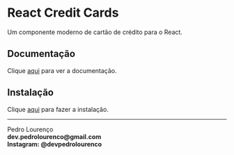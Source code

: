 # React Credit Cards

Um componente moderno de cartão de crédito para o React.

## Documentação

Clique [aqui](https://github.com/amarofashion/react-credit-cards) para ver a documentação.

## Instalação

Clique [aqui](https://www.npmjs.com/package/react-credit-cards) para fazer a instalação.


<hr>
<stong>Pedro Lourenço</strong><br>
<Strong>dev.pedrolourenco@gmail.com</strong><br>
<Strong>Instagram: @devpedrolourenco</strong>